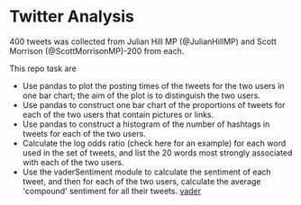 # Twitter Analysis

400 tweets was collected from Julian Hill MP (@JulianHillMP) and Scott Morrison (@ScottMorrisonMP)-200 from each.  

This repo task are
- Use pandas to plot the posting times of the tweets for the two users in one bar chart; the aim of the plot is to distinguish the two users.
- Use pandas to construct one bar chart of the proportions of tweets for each of the two users that contain pictures or links.
- Use pandas to construct a histogram of the number of hashtags in tweets for each of the two users.
- Calculate the log odds ratio (check here for an example) for each word used in the set of tweets, and list the 20 words most strongly associated with each of the two users.
- Use the vaderSentiment module to calculate the sentiment of each tweet, and then for each of the two users, calculate the average 'compound' sentiment for all their tweets. [vader](https://github.com/cjhutto/vaderSentiment)
